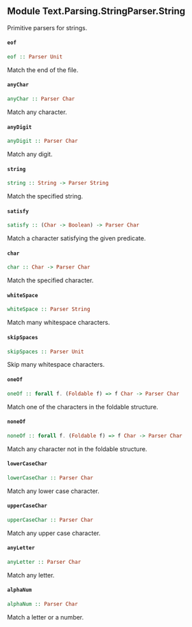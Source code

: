 ## Module Text.Parsing.StringParser.String

Primitive parsers for strings.

#### `eof`

``` purescript
eof :: Parser Unit
```

Match the end of the file.

#### `anyChar`

``` purescript
anyChar :: Parser Char
```

Match any character.

#### `anyDigit`

``` purescript
anyDigit :: Parser Char
```

Match any digit.

#### `string`

``` purescript
string :: String -> Parser String
```

Match the specified string.

#### `satisfy`

``` purescript
satisfy :: (Char -> Boolean) -> Parser Char
```

Match a character satisfying the given predicate.

#### `char`

``` purescript
char :: Char -> Parser Char
```

Match the specified character.

#### `whiteSpace`

``` purescript
whiteSpace :: Parser String
```

Match many whitespace characters.

#### `skipSpaces`

``` purescript
skipSpaces :: Parser Unit
```

Skip many whitespace characters.

#### `oneOf`

``` purescript
oneOf :: forall f. (Foldable f) => f Char -> Parser Char
```

Match one of the characters in the foldable structure.

#### `noneOf`

``` purescript
noneOf :: forall f. (Foldable f) => f Char -> Parser Char
```

Match any character not in the foldable structure.

#### `lowerCaseChar`

``` purescript
lowerCaseChar :: Parser Char
```

Match any lower case character.

#### `upperCaseChar`

``` purescript
upperCaseChar :: Parser Char
```

Match any upper case character.

#### `anyLetter`

``` purescript
anyLetter :: Parser Char
```

Match any letter.

#### `alphaNum`

``` purescript
alphaNum :: Parser Char
```

Match a letter or a number.


